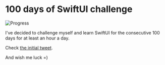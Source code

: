 # 100 days of SwiftUI challenge

![Progress](https://progress-bar.dev/50/?title=57h%2030m%20)


I've decided to challenge myself and learn SwiftUI for the consecutive 100 days for at least an hour a day.

Check [the initial tweet](https://twitter.com/ck3g/status/1188362654324318208).

And wish me luck =)

